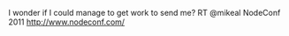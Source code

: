 <!--
id: 2138447997
link: http://kevinisom.info/post/2138447997/i-wonder-if-i-could-manage-to-get-work-to-send-me
slug: i-wonder-if-i-could-manage-to-get-work-to-send-me
date: Wed Dec 08 2010 15:06:07 GMT+1300 (NZDT)
raw: {"blog_name":"kevinisom","id":2138447997,"post_url":"http://kevinisom.info/post/2138447997/i-wonder-if-i-could-manage-to-get-work-to-send-me","slug":"i-wonder-if-i-could-manage-to-get-work-to-send-me","type":"text","date":"2010-12-08 02:06:07 GMT","timestamp":1291773967,"state":"published","format":"html","reblog_key":"faUuq04T","tags":[],"short_url":"http://tmblr.co/Zw68Yy1-TY1z","highlighted":[],"feed_item":"http://twitter.com/kev_nz/statuses/12271403738857472","from_feed_id":650289,"note_count":0,"title":null,"body":"<p>I wonder if I could manage to get work to send me? RT @mikeal NodeConf 2011&#160;<a href=\"http://www.nodeconf.com/\" target=\"_blank\">http://www.nodeconf.com/</a></p>"}
publish: 2010-12-08
tags: 
title: null
-->


I wonder if I could manage to get work to send me? RT @mikeal NodeConf
2011 <http://www.nodeconf.com/>


